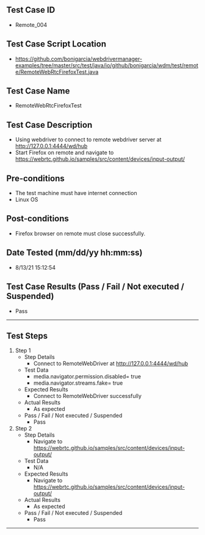 ## Test Case ID
* Remote_004
## Test Case Script Location
* https://github.com/bonigarcia/webdrivermanager-examples/tree/master/src/test/java/io/github/bonigarcia/wdm/test/remote/RemoteWebRtcFirefoxTest.java
## Test Case Name
* RemoteWebRtcFirefoxTest
## Test Case Description
* Using webdriver to connect to remote webdriver server at http://127.0.0.1:4444/wd/hub
* Start Firefox on remote and navigate to https://webrtc.github.io/samples/src/content/devices/input-output/
## Pre-conditions
* The test machine must have internet connection
* Linux OS
## Post-conditions
* Firefox browser on remote must close successfully.
## Date Tested (mm/dd/yy hh:mm:ss)
* 8/13/21 15:12:54
## Test Case Results (Pass / Fail / Not executed / Suspended)
* Pass
---
## Test Steps
1. Step 1
	* Step Details
		* Connect to RemoteWebDriver at http://127.0.0.1:4444/wd/hub
	* Test Data
		* media.navigator.permission.disabled= true
		* media.navigator.streams.fake= true
	* Expected Results
		* Connect to RemoteWebDriver successfully
	* Actual Results
		* As expected
	* Pass / Fail / Not executed / Suspended
		* Pass
2. Step 2
	* Step Details
		* Navigate to https://webrtc.github.io/samples/src/content/devices/input-output/
	* Test Data
		* N/A
	* Expected Results
		* Navigate to https://webrtc.github.io/samples/src/content/devices/input-output/
	* Actual Results
		* As expected
	* Pass / Fail / Not executed / Suspended
		* Pass
---
